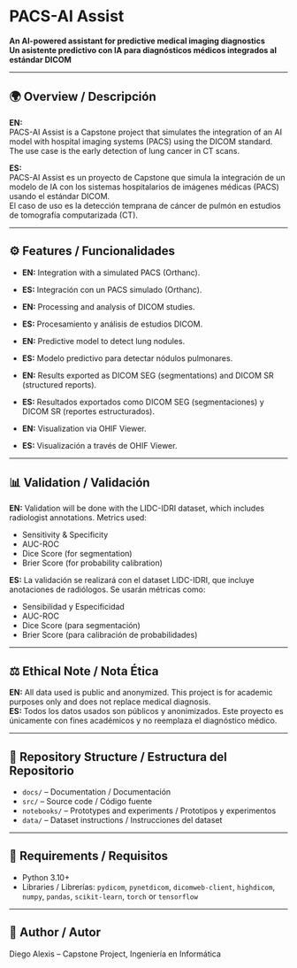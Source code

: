 # PACS-AI Assist
**An AI-powered assistant for predictive medical imaging diagnostics**  
**Un asistente predictivo con IA para diagnósticos médicos integrados al estándar DICOM**

---

## 🌍 Overview / Descripción
**EN:**  
PACS-AI Assist is a Capstone project that simulates the integration of an AI model with hospital imaging systems (PACS) using the DICOM standard.  
The use case is the early detection of lung cancer in CT scans.

**ES:**  
PACS-AI Assist es un proyecto de Capstone que simula la integración de un modelo de IA con los sistemas hospitalarios de imágenes médicas (PACS) usando el estándar DICOM.  
El caso de uso es la detección temprana de cáncer de pulmón en estudios de tomografía computarizada (CT).

---

## ⚙️ Features / Funcionalidades
- **EN:** Integration with a simulated PACS (Orthanc).  
- **ES:** Integración con un PACS simulado (Orthanc).  

- **EN:** Processing and analysis of DICOM studies.  
- **ES:** Procesamiento y análisis de estudios DICOM.  

- **EN:** Predictive model to detect lung nodules.  
- **ES:** Modelo predictivo para detectar nódulos pulmonares.  

- **EN:** Results exported as DICOM SEG (segmentations) and DICOM SR (structured reports).  
- **ES:** Resultados exportados como DICOM SEG (segmentaciones) y DICOM SR (reportes estructurados).  

- **EN:** Visualization via OHIF Viewer.  
- **ES:** Visualización a través de OHIF Viewer.  

---

## 📊 Validation / Validación
**EN:** Validation will be done with the LIDC-IDRI dataset, which includes radiologist annotations. Metrics used:  
- Sensitivity & Specificity  
- AUC-ROC  
- Dice Score (for segmentation)  
- Brier Score (for probability calibration)  

**ES:** La validación se realizará con el dataset LIDC-IDRI, que incluye anotaciones de radiólogos. Se usarán métricas como:  
- Sensibilidad y Especificidad  
- AUC-ROC  
- Dice Score (para segmentación)  
- Brier Score (para calibración de probabilidades)  

---

## ⚖️ Ethical Note / Nota Ética
**EN:** All data used is public and anonymized. This project is for academic purposes only and does not replace medical diagnosis.  
**ES:** Todos los datos usados son públicos y anonimizados. Este proyecto es únicamente con fines académicos y no reemplaza el diagnóstico médico.  

---

## 📂 Repository Structure / Estructura del Repositorio
- `docs/` – Documentation / Documentación  
- `src/` – Source code / Código fuente  
- `notebooks/` – Prototypes and experiments / Prototipos y experimentos  
- `data/` – Dataset instructions / Instrucciones del dataset  

---

## 🔧 Requirements / Requisitos
- Python 3.10+  
- Libraries / Librerías: `pydicom`, `pynetdicom`, `dicomweb-client`, `highdicom`, `numpy`, `pandas`, `scikit-learn`, `torch` or `tensorflow`  

---

## 👤 Author / Autor
Diego Alexis – Capstone Project, Ingeniería en Informática
